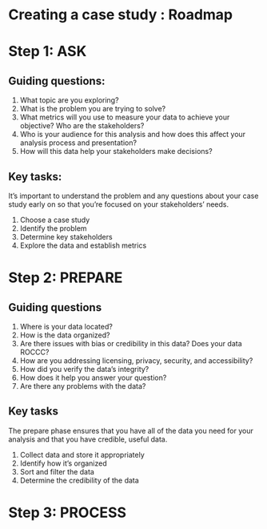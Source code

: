 # Creating a case study : Roadmap

# Step 1: ASK

## Guiding questions:
1. What topic are you exploring?
2. What is the problem you are trying to solve?
3. What metrics will you use to measure your data to achieve your objective? Who are the stakeholders?
4. Who is your audience for this analysis and how does this affect your analysis process and presentation?
5. How will this data help your stakeholders make decisions?

## Key tasks:
It’s important to understand the problem and any questions about your case study early on so that you’re focused on your stakeholders’ needs.
1. Choose a case study
2. Identify the problem
3. Determine key stakeholders
4. Explore the data and establish metrics


# Step 2: PREPARE

## Guiding questions
1. Where is your data located?
2. How is the data organized?
3. Are there issues with bias or credibility in this data? Does your data ROCCC?
4. How are you addressing licensing, privacy, security, and accessibility?
5. How did you verify the data’s integrity?
6. How does it help you answer your question?
7. Are there any problems with the data?

## Key tasks
The prepare phase ensures that you have all of the data you need for your analysis and that you have credible, useful data.
1. Collect data and store it appropriately
2. Identify how it’s organized
3. Sort and filter the data
4. Determine the credibility of the data


# Step 3: PROCESS
